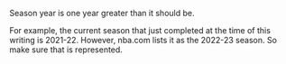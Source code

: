 Season year is one year greater than it should be.

For example, the current season that just completed at the time of this writing is 2021-22. However, nba.com lists it as the 2022-23 season. So make sure that is represented. 